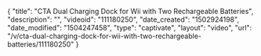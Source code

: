 {
    "title": "CTA Dual Charging Dock for Wii with Two Rechargeable Batteries",
    "description": "",
    "videoid": "111180250",
    "date_created": "1502924198",
    "date_modified": "1504247458",
    "type": "captivate",
    "layout": "video",
    "url": "\/v\/cta-dual-charging-dock-for-wii-with-two-rechargeable-batteries\/111180250"
}